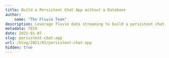 ```yaml
---
title: Build a Persistent Chat App without a Database
author: 
    name: "The Fluvio Team"
description: Leverage fluvio data streaming to build a persistent chat app without a database.
metadata: TECH
date: 2021-01-07
slug: persistent-chat-app
url: /blog/2021/01/persistent-chat-app
hidden: true
---
```

